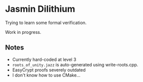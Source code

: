 # Jasmin Dilithium

Trying to learn some formal verification.

Work in progress.

## Notes

* Currently hard-coded at level 3
* `roots_of_unity.jazz` is auto-generated using write-roots.cpp.
* EasyCrypt proofs severely outdated
* I don't know how to use CMake...
